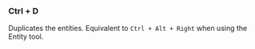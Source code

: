 ### Ctrl + D
Duplicates the entities. Equivalent to `Ctrl + Alt + Right` when using the Entity tool.

